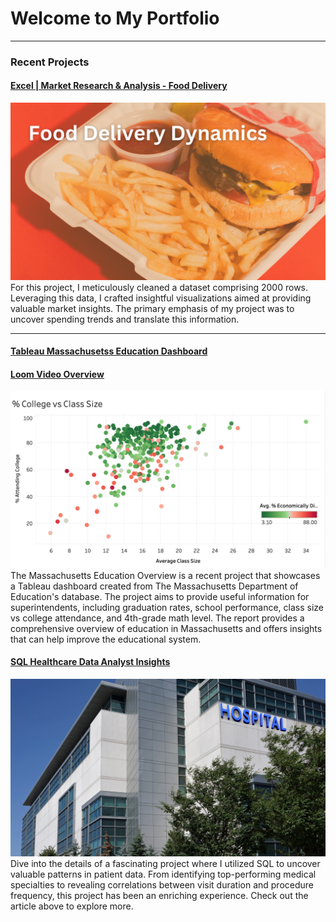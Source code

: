 # Welcome to My Portfolio

---

### Recent Projects

#### [Excel | Market Research & Analysis - Food Delivery](https://www.linkedin.com/posts/lexi-watts_dataanalysis-marketresearch-excel-activity-7142308862623178752-3GvP?utm_source=share&utm_medium=member_desktop)
<img src="images/Add a heading.png"/>
For this project, I meticulously cleaned a dataset comprising 2000 rows. Leveraging this data, I crafted insightful visualizations aimed at providing valuable market insights. The primary emphasis of my project was to uncover spending trends and translate this information.

---
#### [Tableau Massachusetss Education Dashboard](https://public.tableau.com/views/MASSEducationOverview/Dashboard1?:language=en-US&:display_count=n&:origin=viz_share_link)
#### [Loom Video Overview](https://www.loom.com/share/75e828db65fa42b9910280e24091228d?sid=6c4caec9-3e8a-4028-bd6d-221ddfec757e)
<img src="images/Screenshot 2023-12-23 at 2.00.22 PM.png"/>
The Massachusetts Education Overview is a recent project that showcases a Tableau dashboard created from The Massachusetts Department of Education's database. The project aims to provide useful information for superintendents, including graduation rates, school performance, class size vs college attendance, and 4th-grade math level. The report provides a comprehensive overview of education in Massachusetts and offers insights that can help improve the educational system.

#### [SQL Healthcare Data Analyst Insights](https://www.linkedin.com/posts/lexi-watts_healthcareanalytics-datascience-sql-activity-7144466841820610560-uv7-?utm_source=share&utm_medium=member_desktop)
<img src="images/Grey minimalist business project presentation .png"/>
Dive into the details of a fascinating project where I utilized SQL to uncover valuable patterns in patient data. 
From identifying top-performing medical specialties to revealing correlations between visit duration and procedure frequency, this project has been an enriching experience. Check out the article above to explore more. 





